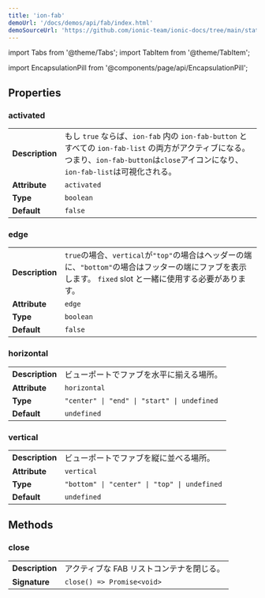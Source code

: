```yaml
---
title: 'ion-fab'
demoUrl: '/docs/demos/api/fab/index.html'
demoSourceUrl: 'https://github.com/ionic-team/ionic-docs/tree/main/static/demos/api/fab/index.html'
---
```


import Tabs from '@theme/Tabs';
import TabItem from '@theme/TabItem';

<head>
  <title>ion-fab: Floating Action Button for Android and iOS Ionic Apps</title>
  <meta
    name="description"
    content="Fabs, floating action buttons, are container elements that contain one or more fab buttons. Use ion-fab when creating Android and iOS apps with Ionic Framework."
  />
</head>

import EncapsulationPill from '@components/page/api/EncapsulationPill';

<EncapsulationPill type="shadow" />

## Properties

### activated

|                 |                                                                                                                                                                                         |
| --------------- | --------------------------------------------------------------------------------------------------------------------------------------------------------------------------------------- |
| **Description** | もし `true` ならば、`ion-fab` 内の `ion-fab-button` とすべての `ion-fab-list` の両方がアクティブになる。つまり、`ion-fab-button`は`close`アイコンになり、`ion-fab-list`は可視化される。 |
| **Attribute**   | `activated`                                                                                                                                                                             |
| **Type**        | `boolean`                                                                                                                                                                               |
| **Default**     | `false`                                                                                                                                                                                 |

### edge

|                 |                                                                                                                                                             |
| --------------- | ----------------------------------------------------------------------------------------------------------------------------------------------------------- |
| **Description** | `true`の場合、`vertical`が`"top"`の場合はヘッダーの端に、`"bottom"`の場合はフッターの端にファブを表示します。 `fixed` slot と一緒に使用する必要があります。 |
| **Attribute**   | `edge`                                                                                                                                                      |
| **Type**        | `boolean`                                                                                                                                                   |
| **Default**     | `false`                                                                                                                                                     |

### horizontal

|                 |                                             |
| --------------- | ------------------------------------------- |
| **Description** | ビューポートでファブを水平に揃える場所。    |
| **Attribute**   | `horizontal`                                |
| **Type**        | `"center" \| "end" \| "start" \| undefined` |
| **Default**     | `undefined`                                 |

### vertical

|                 |                                              |
| --------------- | -------------------------------------------- |
| **Description** | ビューポートでファブを縦に並べる場所。       |
| **Attribute**   | `vertical`                                   |
| **Type**        | `"bottom" \| "center" \| "top" \| undefined` |
| **Default**     | `undefined`                                  |

## Methods

### close

|                 |                                           |
| --------------- | ----------------------------------------- |
| **Description** | アクティブな FAB リストコンテナを閉じる。 |
| **Signature**   | `close() => Promise<void>`                |
